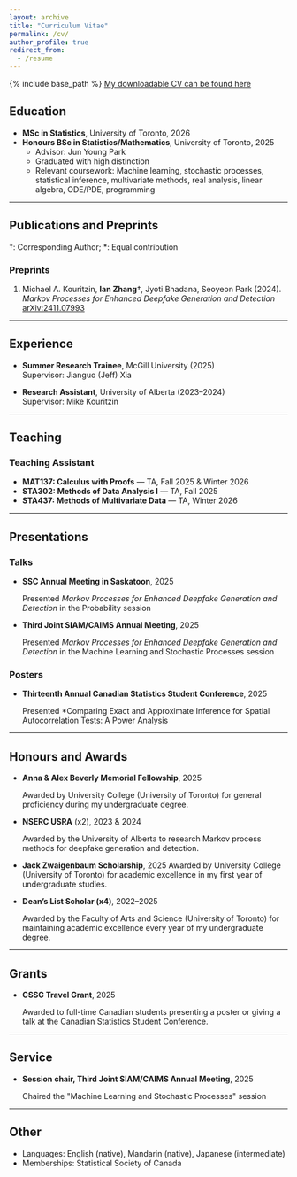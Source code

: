 ```yaml
---
layout: archive
title: "Curriculum Vitae"
permalink: /cv/
author_profile: true
redirect_from:
  - /resume
---
```


{% include base_path %}
[My downloadable CV can be found here](/files/ian_CV.pdf)


## Education
- **MSc in Statistics**, University of Toronto, 2026  
- **Honours BSc in Statistics/Mathematics**, University of Toronto, 2025  
  - Advisor: Jun Young Park  
  - Graduated with high distinction  
  - Relevant coursework: Machine learning, stochastic processes, statistical inference, multivariate methods, real analysis, linear algebra, ODE/PDE, programming 

---

## Publications and Preprints
†: Corresponding Author; *: Equal contribution  

### Preprints
1. Michael A. Kouritzin, **Ian Zhang**†, Jyoti Bhadana, Seoyeon Park (2024).  
   *Markov Processes for Enhanced Deepfake Generation and Detection*  
   [arXiv:2411.07993](https://arxiv.org/abs/2411.07993)

---

## Experience
- **Summer Research Trainee**, McGill University (2025)  
  Supervisor: Jianguo (Jeff) Xia

- **Research Assistant**, University of Alberta (2023–2024)  
  Supervisor: Mike Kouritzin

---

## Teaching
### Teaching Assistant
- **MAT137: Calculus with Proofs** — TA, Fall 2025 & Winter 2026  
- **STA302: Methods of Data Analysis I** — TA, Fall 2025  
- **STA437: Methods of Multivariate Data** — TA, Winter 2026

---

## Presentations
### Talks
- **SSC Annual Meeting in Saskatoon**, 2025

  Presented *Markov Processes for Enhanced Deepfake Generation and Detection* in the Probability session 
- **Third Joint SIAM/CAIMS Annual Meeting**, 2025

   Presented *Markov Processes for Enhanced Deepfake Generation and Detection* in the Machine Learning and Stochastic Processes session 

### Posters
- **Thirteenth Annual Canadian Statistics Student Conference**, 2025

  Presented *Comparing Exact and Approximate Inference for Spatial Autocorrelation Tests: A Power Analysis

---

## Honours and Awards
- **Anna & Alex Beverly Memorial Fellowship**, 2025
  
  Awarded by University College (University of Toronto) for general proficiency during my undergraduate degree.
- **NSERC USRA** (x2), 2023 & 2024
  
  Awarded by the University of Alberta to research Markov process methods for deepfake generation and detection.
- **Jack Zwaigenbaum Scholarship**, 2025
  Awarded by University College (University of Toronto) for academic excellence in my first year
of undergraduate studies.
- **Dean’s List Scholar (x4)**, 2022–2025
  
  Awarded by the Faculty of Arts and Science (University of Toronto) for maintaining academic
excellence every year of my undergraduate degree.

---

## Grants
- **CSSC Travel Grant**, 2025
  
  Awarded to full-time Canadian students presenting a poster or giving a talk at the Canadian
Statistics Student Conference.

---

## Service
- **Session chair, Third Joint SIAM/CAIMS Annual Meeting**, 2025
  
  Chaired the "Machine Learning and Stochastic Processes" session
---

## Other
- Languages: English (native), Mandarin (native), Japanese (intermediate)  
- Memberships: Statistical Society of Canada
